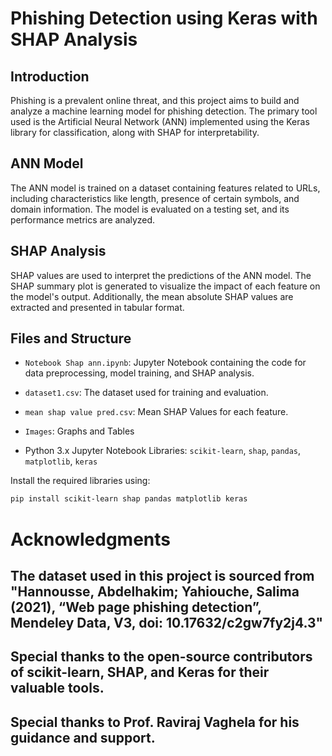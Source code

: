 # Phishing Detection using Keras with SHAP Analysis

## Introduction

Phishing is a prevalent online threat, and this project aims to build and analyze a machine learning model for phishing detection. The primary tool used is the Artificial Neural Network (ANN) implemented using the Keras library for classification, along with SHAP for interpretability.

## ANN Model

The ANN model is trained on a dataset containing features related to URLs, including characteristics like length, presence of certain symbols, and domain information. The model is evaluated on a testing set, and its performance metrics are analyzed.

## SHAP Analysis

SHAP values are used to interpret the predictions of the ANN model. The SHAP summary plot is generated to visualize the impact of each feature on the model's output. Additionally, the mean absolute SHAP values are extracted and presented in tabular format.

## Files and Structure

- `Notebook Shap ann.ipynb`: Jupyter Notebook containing the code for data preprocessing, model training, and SHAP analysis.

- `dataset1.csv`: The dataset used for training and evaluation.

- `mean shap value pred.csv`: Mean SHAP Values for each feature.

- `Images`: Graphs and Tables

- Python 3.x Jupyter Notebook Libraries: `scikit-learn`, `shap`, `pandas`, `matplotlib`, `keras`

Install the required libraries using:

```bash
pip install scikit-learn shap pandas matplotlib keras
```

# Acknowledgments

## The dataset used in this project is sourced from "Hannousse, Abdelhakim; Yahiouche, Salima (2021), “Web page phishing detection”, Mendeley Data, V3, doi: 10.17632/c2gw7fy2j4.3"

## Special thanks to the open-source contributors of scikit-learn, SHAP, and Keras for their valuable tools.

## Special thanks to Prof. Raviraj Vaghela for his guidance and support.

